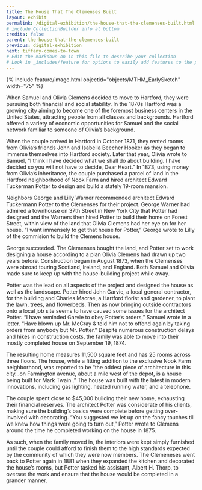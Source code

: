 ```yaml
---
title: The House That The Clemenses Built
layout: exhibit
permalink: /digital-exhibition/the-house-that-the-clemenses-built.html
# include CollectionBuilder info at bottom
credits: false
parent: the-house-that-the-clemenses-built
previous: digital-exhibition
next: tiffany-comes-to-town
# Edit the markdown on in this file to describe your collection
# Look in _includes/feature for options to easily add features to the page
---
```


{% include feature/image.html objectid="objects/MTHM_EarlySketch" width="75" %}

When Samuel and Olivia Clemens decided to move to Hartford, they were pursuing both financial and social stability. In the 1870s Hartford was a growing city aiming to become one of the foremost business centers in the United States, attracting people from all classes and backgrounds. Hartford offered a variety of economic opportunities for Samuel and the social network familiar to someone of Olivia’s background.

When the couple arrived in Hartford in October 1871, they rented rooms from Olivia’s friends John and Isabella Beecher Hooker as they began to immerse themselves into Hartford society. Later that year, Olivia wrote to Samuel, “I think I have decided what we shall do about building. I have decided so you will not have to decide, Dear Heart.” In 1873, using money from Olivia’s inheritance, the couple purchased a parcel of land in the Hartford neighborhood of Nook Farm and hired architect Edward Tuckerman Potter to design and build a stately 19-room mansion.

Neighbors George and Lilly Warner recommended architect Edward Tuckermann Potter to the Clemenses for their project. George Warner had admired a townhouse on 37th Street in New York City that Potter had designed and the Warners then hired Potter to build their home on Forest Street, within view of  the land that Olivia Clemens had her eye on for her house. “I want immensely to get that house for Potter,” George wrote to Lilly of the commision to build the Clemens house.

George succeeded. The Clemenses bought the land, and Potter set to work designing a house according to a plan Olivia Clemens had drawn up two years before. Construction began in August 1873, when the Clemenses were abroad touring Scotland, Ireland, and England. Both Samuel and Olivia made sure to keep up with the house-building project while away.

Potter was the lead on all aspects of the project and designed the house as well as the landscape. Potter hired John Garvie, a local general contractor, for the building and Charles Macrae, a Hartford florist and gardener, to plant the lawn, trees, and flowerbeds. Then as now bringing outside contractors onto a local job site seems to have caused some issues for the architect Potter. “I have reminded Garvie to obey Potter’s orders,” Samuel wrote in a letter. “Have blown up Mr. McCray & told him not to offend again by taking orders from anybody but Mr. Potter.” Despite numerous construction delays and hikes in construction costs, the family was able to move into their mostly completed house on September 19, 1874. 

The resulting home measures 11‚500 square feet and has 25 rooms across three floors. The house, while a fitting addition to the exclusive Nook Farm neighborhood, was reported to be “the oddest piece of architecture in this city…on Farmington avenue, about a mile west of the depot, is a house being built for Mark Twain..”  The house was built with the latest in modern innovations, including gas lighting, heated running water, and a telephone.

The couple spent close to $45‚000 building their new home, exhausting their financial reserves. The architect Potter was considerate of his clients, making sure the building’s basics were complete before getting over-involved with decorating. “You suggested we let up on the fancy touches till we knew how things were going to turn out,” Potter wrote to Clemens around the time he completed working on the house in 1875. 

As such, when the family moved in, the interiors were kept simply furnished until the couple could afford to finish them to the high standards expected by the community of which they were now members. The Clemeneses went back to Potter again in 1881 when they expanded the kitchen and decorated the house’s rooms, but Potter tasked his assistant, Albert H. Thorp, to oversee the work and ensure that the house would be completed in a grander manner.
